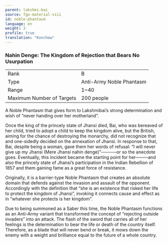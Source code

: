 ```yaml
---
parent: lakshmi-bai
source: fgo-material-viii
id: noble-phantasm
language: en
weight: 3
profile: true
translation: "Konchew"
---
```


### Nahin Denge: The Kingdom of Rejection that Bears No Usurpation

<table>
  <tr><td>Rank</td><td>B</td></tr>
  <tr><td>Type</td><td>Anti-Army Noble Phantasm</td></tr>
  <tr><td>Range</td><td>1~40</td></tr>
  <tr><td>Maximum Number of Targets</td><td>200 people</td></tr>
</table>

A Noble Phantasm that gives form to Lakshmibai’s strong determination and wish of “never handing over her motherland”.
 
Once the king of the princely state of Jhansi died, Bai, who was bereaved of her child, tried to adopt a child to keep the kingdom alive, but the British, aiming for the chance of destroying the monarchy, did not recognize that and one-sidedly decided on the annexation of Jhansi. In response to that, Bai, despite being a woman, gave them her words of refusal: “I will never give up my Jhansi (Mere Jhansi nahin denge)”─────or so the anecdote goes.
Eventually, this incident became the starting point for her────and also the princely state of Jhansi’s participation in the Indian Rebellion of 1857 and them gaining fame as a great force of resistance.
 
Originally, it is a barrier-type Noble Phantasm that creates an absolute domain that defends against the invasion and assault of the opponent.
Accordingly with the definition that “she is an existence that risked her life to protect the kingdom of Jhansi”, invoking it connects cause and effect as in “whatever she protects is her kingdom”.
 
Due to being summoned as a Saber this time, the Noble Phantasm functions as an Anti-Army variant that transformed the concept of “rejecting outside invaders” into an attack.
The flash of the sword that carries all of her feelings is the determination to bear the life or death of the country itself.
Therefore, as a blade that will never bend or break, it mows down the enemy with a weight and brilliance equal to the future of a whole country.
